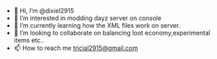 - 👋 Hi, I’m @dixiel2915
- 👀 I’m interested in modding dayz server on console
- 🌱 I’m currently learning how the XML files work on server.
- 💞️ I’m looking to collaborate on balancing loot economy,experimental items etc..
- 📫 How to reach me tricial2915@gmail.com

<!---
dixiel2915/dixiel2915 is a ✨ special ✨ repository because its `README.md` (this file) appears on your GitHub profile.
You can click the Preview link to take a look at your changes.
--->
